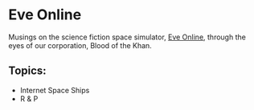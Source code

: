 # Eve Online

Musings on the science fiction space simulator, [Eve Online](http://secure.eveonline.com/signup/?invc=24a204b6-6255-4e24-90d1-e693edf3f846&action=buddy), through the eyes of our corporation, Blood of the Khan.

## Topics:

- Internet Space Ships
- R & P
